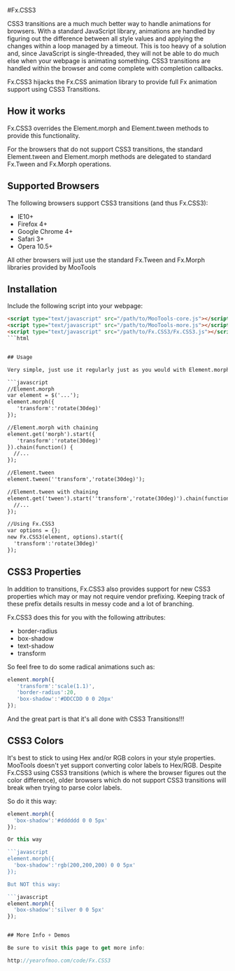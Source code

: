 #Fx.CSS3

CSS3 transitions are a much much better way to handle animations for browsers. With a standard JavaScript library, animations are handled by figuring out the difference between all style values and applying the changes within a loop managed by a timeout. This is too heavy of a solution and, since JavaScript is single-threaded, they will not be able to do much else when your webpage is animating something. CSS3 transitions are handled within the browser and come complete with completion callbacks.

Fx.CSS3 hijacks the Fx.CSS animation library to provide full Fx animation support using CSS3 Transitions.


## How it works

Fx.CSS3 overrides the Element.morph and Element.tween methods to provide this functionality.

For the browsers that do not support CSS3 transitions, the standard Element.tween and Element.morph methods are delegated to standard Fx.Tween and Fx.Morph operations.


## Supported Browsers

The following browsers support CSS3 transitions (and thus Fx.CSS3):
- IE10+
- Firefox 4+
- Google Chrome 4+
- Safari 3+
- Opera 10.5+

All other browsers will just use the standard Fx.Tween and Fx.Morph libraries provided by MooTools


## Installation

Include the following script into your webpage:

```html
<script type="text/javascript" src="/path/to/MooTools-core.js"></script>
<script type="text/javascript" src="/path/to/MooTools-more.js"></script>
<script type="text/javascript" src="/path/to/Fx.CSS3/Fx.CSS3.js"></script>
```html


## Usage

Very simple, just use it regularly just as you would with Element.morph.

```javascript
//Element.morph
var element = $('...');
element.morph({
   'transform':'rotate(30deg)'
});

//Element.morph with chaining
element.get('morph').start({
   'transform':'rotate(30deg)'
}).chain(function() {
  //...
});

//Element.tween
element.tween(''transform','rotate(30deg)');

//Element.tween with chaining
element.get('tween').start(''transform','rotate(30deg)').chain(function() {
  //...
});

//Using Fx.CSS3
var options = {};
new Fx.CSS3(element, options).start({
  'transform':'rotate(30deg)'
});
```

## CSS3 Properties

In addition to transitions, Fx.CSS3 also provides support for new CSS3 properties which may or may not require vendor prefixing. Keeping track of these prefix details results in messy code and a lot of branching.

Fx.CSS3 does this for you with the following attributes:
- border-radius
- box-shadow
- text-shadow
- transform

So feel free to do some radical animations such as:
```javascript
element.morph({
   'transform':'scale(1.1)',
   'border-radius':20,
   'box-shadow':'#DDCCDD 0 0 20px'
});
```

And the great part is that it's all done with CSS3 Transitions!!!


## CSS3 Colors

It's best to stick to using Hex and/or RGB colors in your style properties. MooTools doesn't yet support converting color labels to Hex/RGB. Despite Fx.CSS3 using CSS3 transitions (which is where the browser figures out the color difference), older browsers which do not support CSS3 transitions will break when trying to parse color labels.

So do it this way:

```javascript
element.morph({
  'box-shadow':'#dddddd 0 0 5px'
});

Or this way

```javascript
element.morph({
  'box-shadow':'rgb(200,200,200) 0 0 5px'
});

But NOT this way:

```javascript
element.morph({
  'box-shadow':'silver 0 0 5px'
});


## More Info + Demos

Be sure to visit this page to get more info:

http://yearofmoo.com/code/Fx.CSS3
